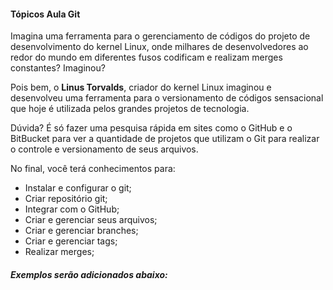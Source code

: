 #### Tópicos Aula Git

Imagina uma ferramenta para o gerenciamento de códigos do projeto de
desenvolvimento do kernel Linux, onde milhares de desenvolvedores ao
redor do mundo em diferentes fusos codificam e realizam merges
constantes? Imaginou?

Pois bem, o **Linus Torvalds**, criador do kernel Linux imaginou e
desenvolveu uma ferramenta para o versionamento de códigos
sensacional que hoje é utilizada pelos grandes projetos de tecnologia.

Dúvida? É só fazer uma pesquisa rápida em sites como o GitHub e o
BitBucket para ver a quantidade de projetos que utilizam o Git para
realizar o controle e versionamento de seus arquivos.

No final, você terá conhecimentos para:

- Instalar e configurar o git;
- Criar repositório git;
- Integrar com o GitHub;
- Criar e gerenciar seus arquivos;
- Criar e gerenciar branches;
- Criar e gerenciar tags;
- Realizar merges;

##### Exemplos serão adicionados abaixo:
